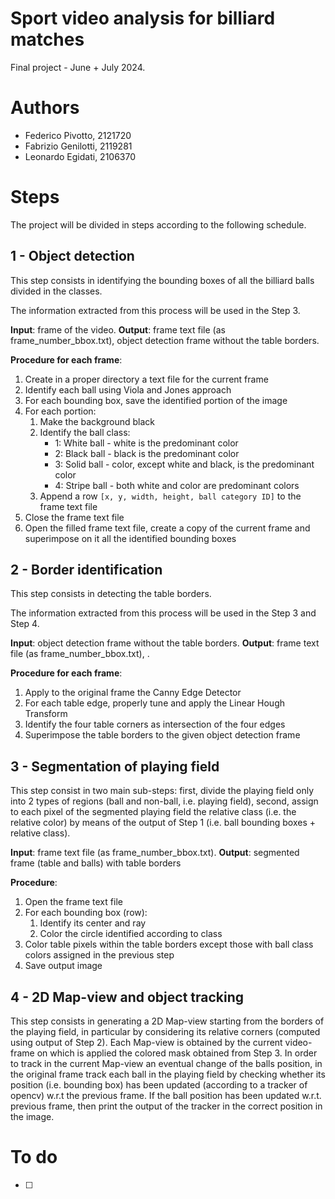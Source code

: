 # Sport video analysis for billiard matches
Final project - June + July 2024.

# Authors
- Federico Pivotto, 2121720
- Fabrizio Genilotti, 2119281
- Leonardo Egidati, 2106370

# Steps
The project will be divided in steps according to the following schedule.

## 1 - Object detection
This step consists in identifying the bounding boxes of all the billiard balls divided in the classes.

The information extracted from this process will be used in the Step 3.

**Input**: frame of the video.
**Output**: frame text file (as frame_number_bbox.txt), object detection frame without the table borders.

**Procedure for each frame**:
1. Create in a proper directory a text file for the current frame
2. Identify each ball using Viola and Jones approach
3. For each bounding box, save the identified portion of the image
4. For each portion:
    1. Make the background black
    2. Identify the ball class:
        - 1: White ball - white is the predominant color
        - 2: Black ball - black is the predominant color
        - 3: Solid ball - color, except white and black, is the predominant color
        - 4: Stripe ball - both white and color are predominant colors 
    3. Append a row ```[x, y, width, height, ball category ID]``` to the frame text file
5. Close the frame text file
6. Open the filled frame text file, create a copy of the current frame and superimpose on it all the identified bounding boxes

## 2 - Border identification
This step consists in detecting the table borders.

The information extracted from this process will be used in the Step 3 and Step 4.

**Input**: object detection frame without the table borders.
**Output**: frame text file (as frame_number_bbox.txt), .

**Procedure for each frame**:
1. Apply to the original frame the Canny Edge Detector
2. For each table edge, properly tune and apply the Linear Hough Transform
3. Identify the four table corners as intersection of the four edges
4. Superimpose the table borders to the given object detection frame

## 3 - Segmentation of playing field
This step consist in two main sub-steps: first, divide the playing field only into 2 types of regions (ball and non-ball, i.e. playing field), second, assign to each pixel of the segmented playing field the relative class (i.e. the relative color) by means of the output of Step 1 (i.e. ball bounding boxes + relative class).

**Input**: frame text file (as frame_number_bbox.txt).
**Output**: segmented frame (table and balls) with table borders

**Procedure**:
1. Open the frame text file
2. For each bounding box (row):
    1. Identify its center and ray
    2. Color the circle identified according to class
3. Color table pixels within the table borders except those with ball class colors assigned in the previous step
4. Save output image

## 4 - 2D Map-view and object tracking
This step consists in generating a 2D Map-view starting from the borders of the playing field, in particular by considering its relative corners (computed using output of Step 2). Each Map-view is obtained by the current video-frame on which is applied the colored mask obtained from Step 3. In order to track in the current Map-view an eventual change of the balls position, in the original frame track each ball in the playing field by checking whether its position (i.e. bounding box) has been updated (according to a tracker of opencv) w.r.t the previous frame. If the ball position has been updated w.r.t. previous frame, then print the output of the tracker in the correct position in the image.

# To do
- [ ]